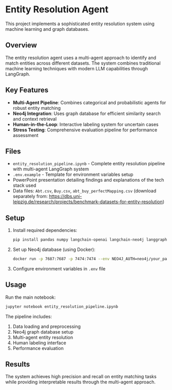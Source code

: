# Entity Resolution Agent

This project implements a sophisticated entity resolution system using machine learning and graph databases.

## Overview

The entity resolution agent uses a multi-agent approach to identify and match entities across different datasets. The system combines traditional machine learning techniques with modern LLM capabilities through LangGraph.

## Key Features

- **Multi-Agent Pipeline**: Combines categorical and probabilistic agents for robust entity matching
- **Neo4j Integration**: Uses graph database for efficient similarity search and context retrieval
- **Human-in-the-Loop**: Interactive labeling system for uncertain cases
- **Stress Testing**: Comprehensive evaluation pipeline for performance assessment

## Files

- `entity_resolution_pipeline.ipynb` - Complete entity resolution pipeline with multi-agent LangGraph system
- `.env.example` - Template for environment variables setup
- PowerPoint presentation detailing findings and explanations of the tech stack used
- Data files: `Abt.csv`, `Buy.csv`, `abt_buy_perfectMapping.csv` (download separately from: https://dbs.uni-leipzig.de/research/projects/benchmark-datasets-for-entity-resolution)

## Setup

1. Install required dependencies:
   ```bash
   pip install pandas numpy langchain-openai langchain-neo4j langgraph neo4j tqdm tenacity
   ```

2. Set up Neo4j database (using Docker):
   ```bash
   docker run -p 7687:7687 -p 7474:7474 --env NEO4J_AUTH=neo4j/your_password neo4j:latest
   ```

3. Configure environment variables in `.env` file

## Usage

Run the main notebook:
```bash
jupyter notebook entity_resolution_pipeline.ipynb
```

The pipeline includes:
1. Data loading and preprocessing
2. Neo4j graph database setup
3. Multi-agent entity resolution
4. Human labeling interface
5. Performance evaluation

## Results

The system achieves high precision and recall on entity matching tasks while providing interpretable results through the multi-agent approach.
